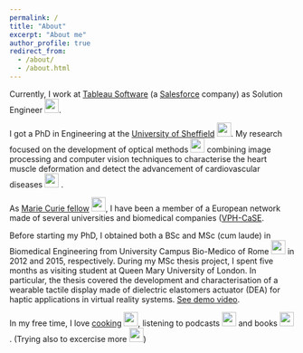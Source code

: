 ```yaml
---
permalink: /
title: "About"
excerpt: "About me"
author_profile: true
redirect_from: 
  - /about/
  - /about.html
---
```


Currently, I work at [Tableau Software](https://www.tableau.com/) (a [Salesforce](https://www.salesforce.com/) company) as Solution Engineer <img src="https://emojipedia-us.s3.dualstack.us-west-1.amazonaws.com/thumbs/320/apple/271/bar-chart_1f4ca.png" width="25" height="25" />.

I got a PhD in Engineering at the [University of Sheffield](https://www.sheffield.ac.uk/) <img src="https://emojipedia-us.s3.dualstack.us-west-1.amazonaws.com/thumbs/240/apple/198/flag-for-united-kingdom_1f1ec-1f1e7.png" width="25" height="25" />. My research focused on the development of optical methods <img src="https://emojipedia-us.s3.dualstack.us-west-1.amazonaws.com/thumbs/320/apple/198/camera_1f4f7.png" width="25" height="25" /> combining image processing and computer vision techniques to characterise the heart muscle deformation and detect the advancement of cardiovascular diseases <img src="https://emojipedia-us.s3.dualstack.us-west-1.amazonaws.com/thumbs/240/apple/198/broken-heart_1f494.png" width="25" height="25" /> .

As [Marie Curie fellow](https://ec.europa.eu/research/mariecurieactions/node_en) <img src="https://emojipedia-us.s3.dualstack.us-west-1.amazonaws.com/thumbs/120/apple/198/flag-for-european-union_1f1ea-1f1fa.png" width="25" height="25" />, I have been a member of a European network made of several universities and biomedical companies ([VPH-CaSE](https://cordis.europa.eu/project/id/642612).

Before starting my PhD, I obtained both a BSc and MSc (cum laude) in Biomedical Engineering from University Campus Bio-Medico of Rome <img src="https://emojipedia-us.s3.dualstack.us-west-1.amazonaws.com/thumbs/240/apple/198/flag-for-italy_1f1ee-1f1f9.png" width="25" height="25" /> in 2012 and 2015, respectively. During my MSc thesis project, I spent five months as visiting student at Queen Mary University of London. In particular, the thesis covered the development and characterisation of a wearable tactile display made of dielectric elastomers actuator (DEA) for haptic applications in virtual reality systems. [See demo video](https://www.youtube.com/watch?v=RnTjN5ySO_E).

In my free time, I love [cooking](https://www.instagram.com/paoloxcook/) <img src="https://emojipedia-us.s3.dualstack.us-west-1.amazonaws.com/thumbs/320/apple/271/man-cook-light-skin-tone_1f468-1f3fb-200d-1f373.png" width="25" height="25" />, listening to podcasts <img src="https://emojipedia-us.s3.dualstack.us-west-1.amazonaws.com/thumbs/320/apple/271/headphone_1f3a7.png" width="25" height="25" /> and books <img src="https://emojipedia-us.s3.dualstack.us-west-1.amazonaws.com/thumbs/320/apple/271/books_1f4da.png" width="25" height="25" />. (Trying also to excercise more <img src="https://emojipedia-us.s3.dualstack.us-west-1.amazonaws.com/thumbs/320/apple/271/man-running-light-skin-tone_1f3c3-1f3fb-200d-2642-fe0f.png" width="25" height="25" />)
